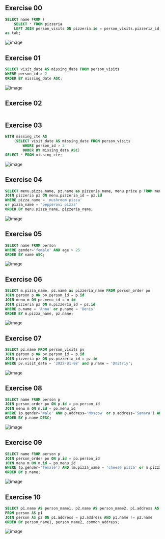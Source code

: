 ## Exercise 00

```sql
SELECT name FROM (
	SELECT * FROM pizzeria
	LEFT JOIN person_visits ON pizzeria.id = person_visits.pizzeria_id WHERE person_visits.pizzeria_id IS NULL)
as tab;	
```
![image](https://github.com/rusinadaria/annalyze/assets/112808317/b4d02a75-ea05-4185-84d9-9b7bd4c061a0)

## Exercise 01

```sql
SELECT visit_date AS missing_date FROM person_visits
WHERE person_id > 2
ORDER BY missing_date ASC;
```
![image](https://github.com/rusinadaria/annalyze/assets/112808317/a5560136-5155-4958-8c18-5cc4f7cc8a88)

## Exercise 02

```sql

```

## Exercise 03

```sql
WITH missing_cte AS 
	(SELECT visit_date AS missing_date FROM person_visits
		WHERE person_id > 2
		ORDER BY missing_date ASC)
SELECT * FROM missing_cte;
```
![image](https://github.com/rusinadaria/annalyze/assets/112808317/c4f5bf55-4b11-435e-8263-3cf459b990b2)

## Exercise 04

```sql
SELECT menu.pizza_name, pz.name as pizzeria_name, menu.price p FROM menu
JOIN pizzeria pz ON menu.pizzeria_id = pz.id
WHERE pizza_name = 'mushroom pizza'
or pizza_name = 'pepperoni pizza'
ORDER BY menu.pizza_name, pizzeria_name;
```

![image](https://github.com/rusinadaria/annalyze/assets/112808317/90812b88-25e5-4eb1-ae63-2fa2e15e26b1)


## Exercise 05

```sql
SELECT name FROM person
WHERE gender='female' AND age > 25
ORDER BY name ASC;
```
![image](https://github.com/rusinadaria/annalyze/assets/112808317/3a0b4c2b-65c2-43bc-ac41-6a91ac660862)

## Exercise 06

```sql
SELECT m.pizza_name, pz.name as pizzeria_name FROM person_order po
JOIN person p ON po.person_id = p.id
JOIN menu m ON po.menu_id = m.id
JOIN pizzeria pz ON m.pizzeria_id = pz.id
WHERE p.name = 'Anna' or p.name = 'Denis'
ORDER BY m.pizza_name, pz.name;
```

![image](https://github.com/rusinadaria/annalyze/assets/112808317/db5597d5-609d-44ed-b707-d3f0797f982a)


## Exercise 07

```sql
SELECT pz.name FROM person_visits pv
JOIN person p ON pv.person_id = p.id
JOIN pizzeria pz ON pv.pizzeria_id = pz.id
WHERE pv.visit_date = '2022-01-08' and p.name = 'Dmitriy';
```

![image](https://github.com/rusinadaria/annalyze/assets/112808317/cdf31067-370f-45df-9ac5-07a7caa0e9c3)


## Exercise 08

```sql
SELECT name FROM person p
JOIN person_order po ON p.id = po.person_id
JOIN menu m ON m.id = po.menu_id
WHERE (p.gender='male' AND p.address='Moscow' or p.address='Samara') AND (m.pizza_name = 'mushroom pizza' or m.pizza_name = 'pepperoni pizza')
ORDER BY p.name DESC;
```

![image](https://github.com/rusinadaria/annalyze/assets/112808317/6f8624fb-87de-4463-a9a6-6f2a054556ba)


## Exercise 09

```sql
SELECT name FROM person p
JOIN person_order po ON p.id = po.person_id
JOIN menu m ON m.id = po.menu_id
WHERE (p.gender='female') AND (m.pizza_name = 'cheese pizza' or m.pizza_name = 'pepperoni pizza')
ORDER BY p.name;
```

![image](https://github.com/rusinadaria/annalyze/assets/112808317/3ed8fc04-88d9-4793-87f1-8646ebc4f6e9)


## Exercise 10

```sql
SELECT p1.name AS person_name1, p2.name AS person_name2, p1.address AS common_address
FROM person AS p1
JOIN person AS p2 ON p1.address = p2.address AND p1.name != p2.name
ORDER BY person_name1, person_name2, common_address;
```

![image](https://github.com/rusinadaria/annalyze/assets/112808317/52650b05-ff06-4c8d-b505-a6e3c37a0c9d)

